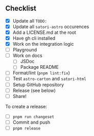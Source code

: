 ## Checklist

- [x] Update all `TODO:`
- [x] Update all `satori-astro` occurences
- [x] Add a LICENSE.md at the root
- [x] Have gh cli installed
- [x] Work on the integration logic
- [ ] Playground
- [ ] Work on docs
  - [ ] JSDoc
  - [ ] Package README
- [ ] Format/lint (`pnpm lint:fix`)
- [ ] Test `astro-carton` and `satori-html`
- [ ] Setup GitHub repository
- [ ] Release (see below)
- [ ] Share!

To create a release:
- [ ] `pnpm run changeset`
- [ ] Commit and push
- [ ] `pnpm release`
